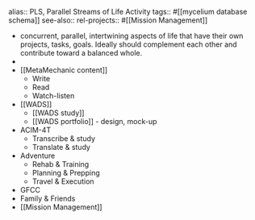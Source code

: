 alias:: PLS, Parallel Streams of Life Activity
tags:: #[[mycelium database schema]] 
see-also::
rel-projects:: #[[Mission Management]]

- concurrent, parallel, intertwining aspects of life that have their own projects, tasks, goals. Ideally should complement each other and contribute toward a balanced whole.
-
- [[MetaMechanic content]]
	- Write
	- Read
	- Watch-listen
- [[WADS]]
	- [[WADS study]]
	- [[WADS portfolio]] - design, mock-up
- ACIM-4T
	- Transcribe & study
	- Translate & study
- Adventure
	- Rehab & Training
	- Planning & Prepping
	- Travel & Execution
- GFCC
- Family & Friends
- [[Mission Management]]